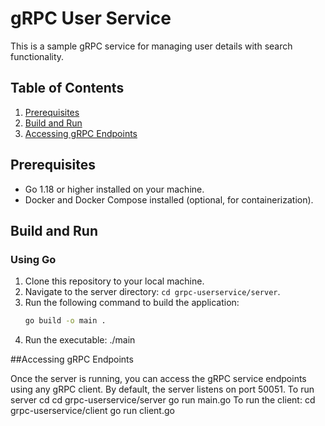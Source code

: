 # gRPC User Service

This is a sample gRPC service for managing user details with search functionality.

## Table of Contents
1. [Prerequisites](#prerequisites)
2. [Build and Run](#build-and-run)
3. [Accessing gRPC Endpoints](#accessing-grpc-endpoints)

## Prerequisites
- Go 1.18 or higher installed on your machine.
- Docker and Docker Compose installed (optional, for containerization).

## Build and Run

### Using Go
1. Clone this repository to your local machine.
2. Navigate to the server directory: `cd grpc-userservice/server`.
3. Run the following command to build the application:
   ```bash
   go build -o main .
4. Run the executable: ./main

##Accessing gRPC Endpoints

Once the server is running, you can access the gRPC service endpoints using any gRPC client. By default, the server listens on port 50051.
To run server
   cd cd grpc-userservice/server
    go run main.go
To run the client:
  cd grpc-userservice/client
  go run client.go

    



